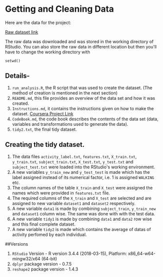 # Getting and Cleaning Data

Here are the data for the project:

[Raw dataset link](https://d396qusza40orc.cloudfront.net/getdata%2Fprojectfiles%2FUCI%20HAR%20Dataset.zip)

The raw data was downloaded and was stored in the working directory of RStudio. You can also store the raw data in different location but then you'll have to change the working directory with 
```{r}
setwd()
```


## Details-
1. `run_analysis.R`, the R script that was used to create the dataset. (The method of creation is mentioned in the next section)
2. `README.md`, this file provides an overview of the data set and how it was created.
3. `Instructions.md`, it contains the instructions given on how to make the dataset. [Coursera Project Link](https://www.coursera.org/learn/data-cleaning/peer/FIZtT/getting-and-cleaning-data-course-project)
4. `CodeBook.md`, the code book describes the contents of the data set (data, variables and transformations used to generate the data).
5. `tidy2.txt`, the final tidy dataset.

## Creating the tidy dataset.
1. The data files `activity_label.txt`, `features.txt`, `X_train.txt`, `y_train.txt`, `subject_train.txt`, `X_test.txt`, `y_test.txt` and `subject_test.txt` were loaded into the RStudio's working environment.
2. A new variables `y_train_new` and `y_test_test` is made which has the label assigned instead of its numerical factor, i.e. 1 is assigned `WALKING` etc.
3. The column names of the table `X_train` and `X_test` were assigned the names which were provided in `features.txt` file.
4. The required columns of the `X_train` and `X_test` are selected and are assigned to new variable `dataset1` and `dataset2` respectively.
5. A new variable `data1` is made by combining `subject_train`, `y_train_new` and `dataset1` column wise. The same was done with with the test data.
6. A new variable `tidy1` is made by combining `data1` and `data2` row wise and this final complete dataset.
7. A new variable `tidy2` is made which contains the average of datas of activity perfomed by each individual.

##Versions
1. `RStudio` Version - R version 3.4.4 (2018-03-15), Platform: x86_64-w64-mingw32/x64 (64-bit)
2. `dplyr` package version - 0.7.5 
3. `reshape2` package version - 1.4.3

